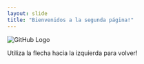 ```yaml
---
layout: slide
title: "Bienvenidos a la segunda página!"
---
```

![GitHub Logo](https://c.tenor.com/PP9GAKSlKCgAAAAC/homer-simpson-meme.gif)

Utiliza la flecha hacia la izquierda para volver!
